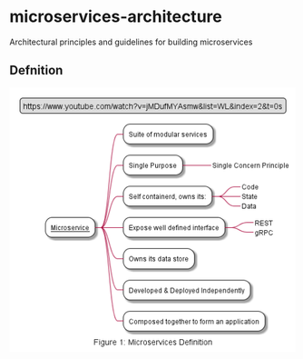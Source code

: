 # microservices-architecture
Architectural principles and guidelines for building microservices

## Defnition

![Microservices definition](/resources/microservices-definition.png)
